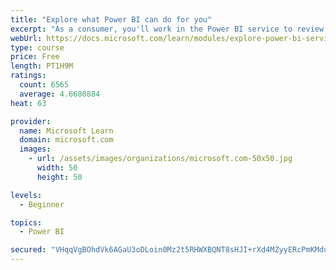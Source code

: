 ```yaml
---
title: "Explore what Power BI can do for you"
excerpt: "As a consumer, you'll work in the Power BI service to review and interact with content that has been shared with you. This module provides the foundational information that you need to work effectively in the Power BI service."
webUrl: https://docs.microsoft.com/learn/modules/explore-power-bi-service/
type: course
price: Free
length: PT1H9M
ratings:
  count: 6565
  average: 4.6680884
heat: 63

provider:
  name: Microsoft Learn
  domain: microsoft.com
  images:
    - url: /assets/images/organizations/microsoft.com-50x50.jpg
      width: 50
      height: 50

levels:
  - Beginner

topics:
  - Power BI

secured: "VHqqVgBOhdVk6AGaU3oDLoin0Mz2t5RHWXBQNT8sHJI+rXd4MZyyERcPmKMduWCOy6aDOrU4rhp9LoiBlKD1HzX7T8DQm9M7u7Wm/bwjZMb+HM2qglK6qwawyqUFnMW2JOUOrEeYie39QJO/NChZgXNjyMQgMrYOTSeGHtGlJAH4C+cetql5QeaceteBXiGcVkBmaBNt/iGK5E4tTHytA70vy1rsOB4MwcSV7o5V/yfLTBeJ2WO7zQlUcXDNG9sRwk0WObGh/b9n0tivQGersX1fCIOxg4KovqJsJeOBtfeChBjMmAi1M9EyrjjQEu4fzsb/wQ2XLV3ES43B1P2zw4TPwh1GjEIK2qcvxHmMUnBbD0z35aiKf/9qpc/lb1FX7UzdbmvlMsQsPOMNEGTFBXCb3Tw4G1SjwD45nNK9SHQ=;6MoSS4XHXQXRAAMJTVlDkg=="
---
```


